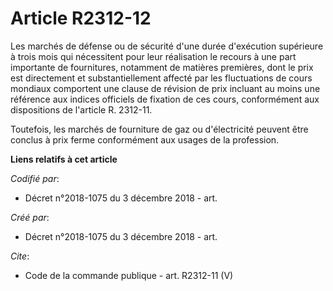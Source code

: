 # Article R2312-12

Les marchés de défense ou de sécurité d'une durée d'exécution supérieure à trois mois qui nécessitent pour leur réalisation
le recours à une part importante de fournitures, notamment de matières premières, dont le prix est directement et
substantiellement affecté par les fluctuations de cours mondiaux comportent une clause de révision de prix incluant au moins
une référence aux indices officiels de fixation de ces cours, conformément aux dispositions de l'article R. 2312-11. 

Toutefois, les marchés de fourniture de gaz ou d'électricité peuvent être conclus à prix ferme conformément aux usages de la
profession.

**Liens relatifs à cet article**

_Codifié par_:

  - Décret n°2018-1075 du 3 décembre 2018 - art.

_Créé par_:

  - Décret n°2018-1075 du 3 décembre 2018 - art.

_Cite_:

  - Code de la commande publique - art. R2312-11 (V)
